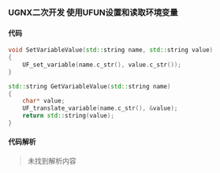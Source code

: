 ### UGNX二次开发 使用UFUN设置和读取环境变量

#### 代码

```cpp
void SetVariableValue(std::string name, std::string value)
{
	UF_set_variable(name.c_str(), value.c_str());
}

```

```cpp
std::string GetVariableValue(std::string name)
{
	char* value;
	UF_translate_variable(name.c_str(), &value);
	return std::string(value);
}

```

#### 代码解析
> 未找到解析内容

